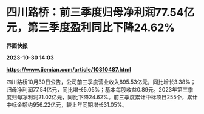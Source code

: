 # 四川路桥：前三季度归母净利润77.54亿元，第三季度盈利同比下降24.62%
**界面快报**

**2023-10-30 14:03**

**https://www.jiemian.com/article/10310487.html**

四川路桥10月30日公告，公司前三季度营业收入895.53亿元，同比增长3.38%；归母净利润77.54亿元，同比增长5.05%；基本每股收益0.89元。2023年第三季度归母净利润21.02亿元，同比下降24.62%。前三季度累计中标项目255个，累计中标金额约956.22亿元，较上年同期增长31.05%。